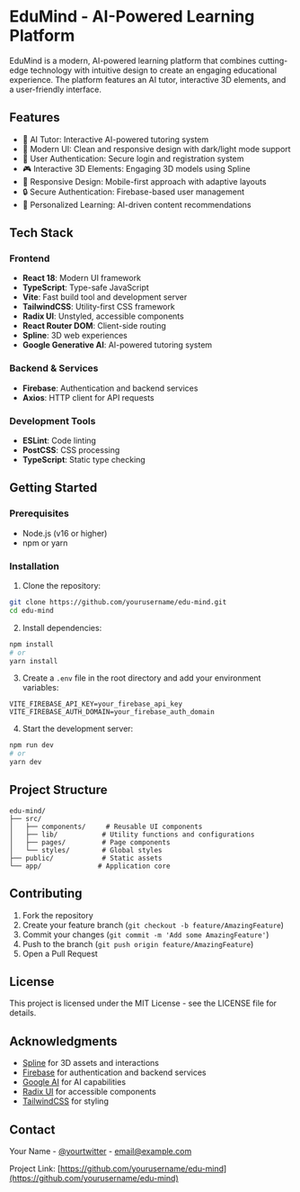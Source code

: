 # EduMind - AI-Powered Learning Platform

EduMind is a modern, AI-powered learning platform that combines cutting-edge technology with intuitive design to create an engaging educational experience. The platform features an AI tutor, interactive 3D elements, and a user-friendly interface.

## Features

- 🤖 AI Tutor: Interactive AI-powered tutoring system
- 🎨 Modern UI: Clean and responsive design with dark/light mode support
- 👤 User Authentication: Secure login and registration system
- 🎮 Interactive 3D Elements: Engaging 3D models using Spline
- 📱 Responsive Design: Mobile-first approach with adaptive layouts
- 🔒 Secure Authentication: Firebase-based user management
- 🎯 Personalized Learning: AI-driven content recommendations

## Tech Stack

### Frontend
- **React 18**: Modern UI framework
- **TypeScript**: Type-safe JavaScript
- **Vite**: Fast build tool and development server
- **TailwindCSS**: Utility-first CSS framework
- **Radix UI**: Unstyled, accessible components
- **React Router DOM**: Client-side routing
- **Spline**: 3D web experiences
- **Google Generative AI**: AI-powered tutoring system

### Backend & Services
- **Firebase**: Authentication and backend services
- **Axios**: HTTP client for API requests

### Development Tools
- **ESLint**: Code linting
- **PostCSS**: CSS processing
- **TypeScript**: Static type checking

## Getting Started

### Prerequisites
- Node.js (v16 or higher)
- npm or yarn

### Installation

1. Clone the repository:
```bash
git clone https://github.com/yourusername/edu-mind.git
cd edu-mind
```

2. Install dependencies:
```bash
npm install
# or
yarn install
```

3. Create a `.env` file in the root directory and add your environment variables:
```env
VITE_FIREBASE_API_KEY=your_firebase_api_key
VITE_FIREBASE_AUTH_DOMAIN=your_firebase_auth_domain
```

4. Start the development server:
```bash
npm run dev
# or
yarn dev
```

## Project Structure

```
edu-mind/
├── src/
│   ├── components/     # Reusable UI components
│   ├── lib/           # Utility functions and configurations
│   ├── pages/         # Page components
│   └── styles/        # Global styles
├── public/            # Static assets
└── app/              # Application core
```

## Contributing

1. Fork the repository
2. Create your feature branch (`git checkout -b feature/AmazingFeature`)
3. Commit your changes (`git commit -m 'Add some AmazingFeature'`)
4. Push to the branch (`git push origin feature/AmazingFeature`)
5. Open a Pull Request

## License

This project is licensed under the MIT License - see the LICENSE file for details.

## Acknowledgments

- [Spline](https://spline.design/) for 3D assets and interactions
- [Firebase](https://firebase.google.com/) for authentication and backend services
- [Google AI](https://ai.google.dev/) for AI capabilities
- [Radix UI](https://www.radix-ui.com/) for accessible components
- [TailwindCSS](https://tailwindcss.com/) for styling

## Contact

Your Name - [@yourtwitter](https://twitter.com/yourtwitter) - email@example.com

Project Link: [https://github.com/yourusername/edu-mind](https://github.com/yourusername/edu-mind)
